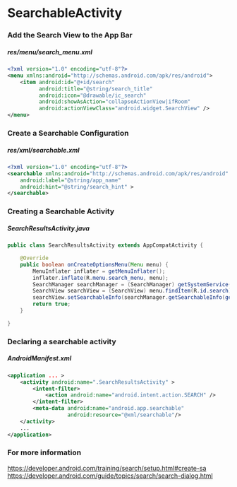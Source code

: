 # SearchableActivity

### Add the Search View to the App Bar
##### res/menu/search_menu.xml
```xml
<?xml version="1.0" encoding="utf-8"?>
<menu xmlns:android="http://schemas.android.com/apk/res/android">
    <item android:id="@+id/search"
          android:title="@string/search_title"
          android:icon="@drawable/ic_search"
          android:showAsAction="collapseActionView|ifRoom"
          android:actionViewClass="android.widget.SearchView" />
</menu>
```

### Create a Searchable Configuration
##### res/xml/searchable.xml
```xml
<?xml version="1.0" encoding="utf-8"?>
<searchable xmlns:android="http://schemas.android.com/apk/res/android"
    android:label="@string/app_name"
    android:hint="@string/search_hint" >
</searchable>
```

### Creating a Searchable Activity

##### SearchResultsActivity.java
```java
public class SearchResultsActivity extends AppCompatActivity {

    @Override
    public boolean onCreateOptionsMenu(Menu menu) {
        MenuInflater inflater = getMenuInflater();
        inflater.inflate(R.menu.search_menu, menu);
        SearchManager searchManager = (SearchManager) getSystemService(Context.SEARCH_SERVICE);
        SearchView searchView = (SearchView) menu.findItem(R.id.search).getActionView();
        searchView.setSearchableInfo(searchManager.getSearchableInfo(getComponentName()));
        return true;
    }

}

```

### Declaring a searchable activity
##### AndroidManifest.xml
```xml
<application ... >
    <activity android:name=".SearchResultsActivity" >
        <intent-filter>
            <action android:name="android.intent.action.SEARCH" />
        </intent-filter>
        <meta-data android:name="android.app.searchable"
                   android:resource="@xml/searchable"/>
    </activity>
    ...
</application>
```

### For more information

https://developer.android.com/training/search/setup.html#create-sa
https://developer.android.com/guide/topics/search/search-dialog.html
